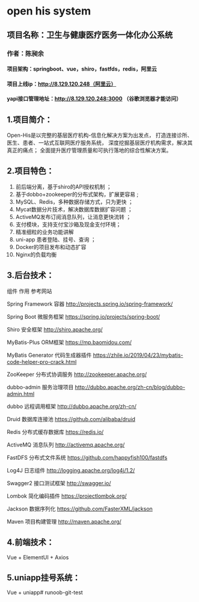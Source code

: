 #  open his system
## 项目名称：卫生与健康医疗医务一体化办公系统 
### 作者：陈昶余
#### 项目架构：springboot、vue，shiro，fastfds，redis，阿里云

#### 项目上线ip：http://8.129.120.248（阿里云）
#### yapi接口管理地址：http://8.129.120.248:3000  （谷歌浏览器才能访问）

## 1.项目简介：

Open-His是以完整的基层医疗机构-信息化解决方案为出发点，
打造连接诊所、医生、患者、一站式互联网医疗服务系统，
深度挖掘基层医疗机构需求，解决其真正的痛点；
全面提升医疗管理质量和可执行落地的综合性解决方案。


## 2.项目特色：

1)	前后端分离，基于shiro的API授权机制 ；
2)	基于dobbo+zookeeper的分布式架构，扩展更容易 ;
3)	MySQL、Redis，多种数据存储方式，只为更快 ；
4)	Mycat数据分片技术，解决数据库数据扩容问题 ；
5)	ActiveMQ发布订阅消息队列，让消息更快流转 ；
6)	支付模块，支持支付宝沙箱及现金支付环境；
7)	精准细粒的业务功能讲解
8)	uni-app 患者登陆、挂号、查询 ；
9)	Docker的项目发布和动态扩容
10)	Nginx的负载均衡

## 3.后台技术：

组件			作用			参考网站

Spring Framework	容器			http://projects.spring.io/spring-framework/

Spring Boot		微服务框架		https://spring.io/projects/spring-boot/

Shiro			安全框架		http://shiro.apache.org/

MyBatis-Plus		ORM框架			https://mp.baomidou.com/

MyBatis Generator	代码生成器插件		https://zhile.io/2019/04/23/mybatis-code-helper-pro-crack.html

ZooKeeper		分布式协调服务		http://zookeeper.apache.org/

dubbo-admin		服务治理项目		http://dubbo.apache.org/zh-cn/blog/dubbo-admin.html

dubbo			远程调用框架		http://dubbo.apache.org/zh-cn/

Druid			数据库连接池		https://github.com/alibaba/druid

Redis			分布式缓存数据库	https://redis.io/

ActiveMQ		消息队列		http://activemq.apache.org/

FastDFS			分布式文件系统		https://github.com/happyfish100/fastdfs

Log4J			日志组件		http://logging.apache.org/log4j/1.2/

Swagger2		接口测试框架		http://swagger.io/

Lombok			简化编码插件		https://projectlombok.org/

Jackson			数据序列化		https://github.com/FasterXML/jackson

Maven			项目构建管理		http://maven.apache.org/


## 4.前端技术：

Vue + ElementUI + Axios 

## 5.uniapp挂号系统：

Vue + uniapp# runoob-git-test
